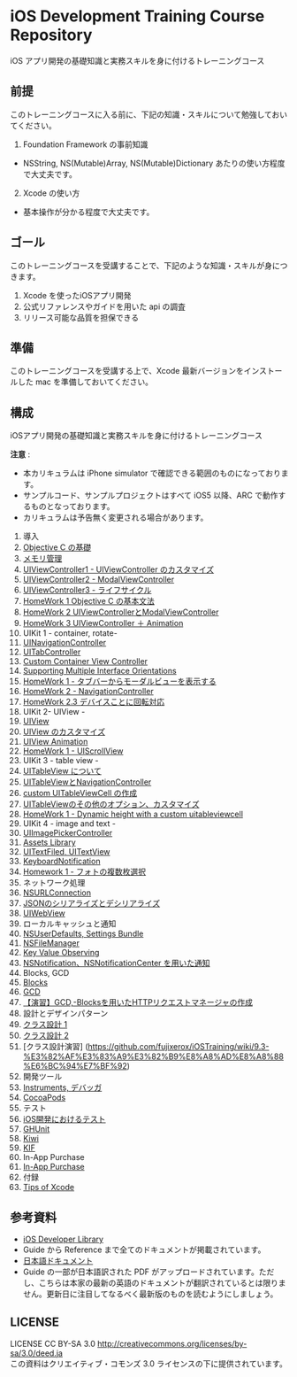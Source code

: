 iOS Development Training Course Repository
======

iOS アプリ開発の基礎知識と実務スキルを身に付けるトレーニングコース

前提
------

このトレーニングコースに入る前に、下記の知識・スキルについて勉強しておいてください。

1. Foundation Framework の事前知識
  * NSString, NS(Mutable)Array, NS(Mutable)Dictionary あたりの使い方程度で大丈夫です。
2. Xcode の使い方
  * 基本操作が分かる程度で大丈夫です。

ゴール
------

このトレーニングコースを受講することで、下記のような知識・スキルが身につきます。

1. Xcode を使ったiOSアプリ開発
2. 公式リファレンスやガイドを用いた api の調査
3. リリース可能な品質を担保できる

準備
------

このトレーニングコースを受講する上で、Xcode 最新バージョンをインストールした mac を準備しておいてください。

構成
------

iOSアプリ開発の基礎知識と実務スキルを身に付けるトレーニングコース

**注意** : 
- 本カリキュラムは iPhone simulator で確認できる範囲のものになっております。
- サンプルコード、サンプルプロジェクトはすべて iOS5 以降、ARC で動作するものとなっております。
- カリキュラムは予告無く変更される場合があります。

1. 導入
 1. [Objective C の基礎](https://github.com/fujixerox/iOSTraining/wiki/1.1-Objective-C-%E3%81%AE%E5%9F%BA%E7%A4%8E)
 2. [メモリ管理](https://github.com/fujixerox/iOSTraining/wiki/1.2-%E3%83%A1%E3%83%A2%E3%83%AA%E7%AE%A1%E7%90%86)
 3. [UIViewController1 - UIViewController のカスタマイズ ](https://github.com/fujixerox/iOSTraining/wiki/1.3-UIViewController1---UIViewController-%E3%81%AE%E3%82%AB%E3%82%B9%E3%82%BF%E3%83%9E%E3%82%A4%E3%82%BA#wiki-UIVC_lifecycle)
 4. [UIViewController2 - ModalViewController](https://github.com/fujixerox/iOSTraining/wiki/1.4-UIViewController2---ModalViewController)
 5. [UIViewController3 - ライフサイクル](https://github.com/fujixerox/iOSTraining/wiki/1.5-UIViewController3---%E3%83%A9%E3%82%A4%E3%83%95%E3%82%B5%E3%82%A4%E3%82%AF%E3%83%AB)
 6. [HomeWork 1 Objective C の基本文法](https://github.com/fujixerox/iOSTraining/wiki/HomeWork-1.1-Objective-C-%E3%81%AE%E5%9F%BA%E6%9C%AC%E6%96%87%E6%B3%95)
 7. [HomeWork 2 UIViewControllerとModalViewController](https://github.com/fujixerox/iOSTraining/wiki/HomeWork-1.2-UIViewController%E3%81%A8ModalViewController)
 8. [HomeWork 3 UIViewController ＋ Animation](https://github.com/fujixerox/iOSTraining/wiki/HomeWork-1.3-UIViewController-%EF%BC%8B-Animation)
2. UIKit 1 - container, rotate-
 1. [UINavigationController](https://github.com/fujixerox/iOSTraining/wiki/2.1-UINavigationController)
 2. [UITabController](https://github.com/fujixerox/iOSTraining/wiki/2.2-UITabController)
 3. [Custom Container View Controller](https://github.com/fujixerox/iOSTraining/wiki/2.3-Custom-Container-View-Controller)
 4. [Supporting Multiple Interface Orientations](https://github.com/fujixerox/iOSTraining/wiki/2.4-Supporting-Multiple-Interface-Orientations)
 5. [HomeWork 1 - タブバーからモーダルビューを表示する](https://github.com/fujixerox/iOSTraining/wiki/HomeWork-2.1-%E3%82%BF%E3%83%96%E3%83%90%E3%83%BC%E3%81%8B%E3%82%89%E3%83%A2%E3%83%BC%E3%83%80%E3%83%AB%E3%83%93%E3%83%A5%E3%83%BC%E3%82%92%E8%A1%A8%E7%A4%BA%E3%81%99%E3%82%8B)
 6. [HomeWork 2 - NavigationController](https://github.com/fujixerox/iOSTraining/wiki/HomeWork-2.2-NavigationController)
 7. [HomeWork 2.3 デバイスことに回転対応](https://github.com/fujixerox/iOSTraining/wiki/HomeWork-2.3-%E3%83%87%E3%83%90%E3%82%A4%E3%82%B9%E3%81%93%E3%81%A8%E3%81%AB%E5%9B%9E%E8%BB%A2%E5%AF%BE%E5%BF%9C)
3. UIKit 2- UIView -
 1. [UIView](https://github.com/fujixerox/iOSTraining/wiki/3.1-UIView)
 2. [UIView のカスタマイズ](https://github.com/fujixerox/iOSTraining/wiki/3.2-UIView-%E3%81%AE%E3%82%AB%E3%82%B9%E3%82%BF%E3%83%9E%E3%82%A4%E3%82%BA)
 3. [UIView Animation](https://github.com/fujixerox/iOSTraining/wiki/3.3-UIView-Animation)
 4. [HomeWork 1 - UIScrollView](https://github.com/fujixerox/iOSTraining/wiki/HomeWork-3.1-UIScrollView)
4. UIKit 3 - table view -
 1. [UITableView について](https://github.com/fujixerox/iOSTraining/wiki/4.1-UITableView%E3%81%AB%E3%81%A4%E3%81%84%E3%81%A6)
 2. [UITableViewとNavigationController](https://github.com/fujixerox/iOSTraining/wiki/4.2-uitableview%E3%81%A8navigationcontroller)
 3. [custom UITableViewCell の作成](https://github.com/fujixerox/iOSTraining/wiki/4.3-%E3%82%BB%E3%83%AB%E3%81%AE%E3%82%AB%E3%82%B9%E3%82%BF%E3%83%9E%E3%82%A4%E3%82%BA)
 4. [UITableViewのその他のオプション、カスタマイズ](https://github.com/fujixerox/iOSTraining/wiki/4.4-UITableView%E3%81%AE%E3%81%9D%E3%81%AE%E4%BB%96%E3%81%AE%E3%82%AA%E3%83%97%E3%82%B7%E3%83%A7%E3%83%B3%E3%80%81%E3%82%AB%E3%82%B9%E3%82%BF%E3%83%9E%E3%82%A4%E3%82%BA)
 5. [HomeWork 1 - Dynamic height with a custom uitableviewcell](https://github.com/fujixerox/iOSTraining/wiki/HomeWork-4.1-Dynamic-height-with-a-custom-uitableviewcell)
5. UIKit 4 - image and text -
 1. [UIImagePickerController](https://github.com/fujixerox/iOSTraining/wiki/5.1-UIImagePickerController)
 2. [Assets Library](https://github.com/fujixerox/iOSTraining/wiki/5.2-Assets-Library)
 3. [UITextFiled, UITextView](https://github.com/fujixerox/iOSTraining/wiki/5.3-UITextFiled,-UITextView)
 4. [KeyboardNotification](https://github.com/fujixerox/iOSTraining/wiki/5.4-KeyboardNotification)
 5. [Homework 1 - フォトの複数枚選択](https://github.com/fujixerox/iOSTraining/wiki/Homework-5.1-%E3%83%95%E3%82%A9%E3%83%88%E3%81%AE%E8%A4%87%E6%95%B0%E6%9E%9A%E9%81%B8%E6%8A%9E)
6. ネットワーク処理
 1. [NSURLConnection](https://github.com/fujixerox/iOSTraining/wiki/6.1-HTTP%E3%83%AA%E3%82%AF%E3%82%A8%E3%82%B9%E3%83%88%E3%81%AE%E5%9F%BA%E7%A4%8E)
 2. [JSONのシリアライズとデシリアライズ](https://github.com/fujixerox/iOSTraining/wiki/6.2-JSON%E3%81%AE%E3%82%B7%E3%83%AA%E3%82%A2%E3%83%A9%E3%82%A4%E3%82%BA%E3%81%A8%E3%83%87%E3%82%B7%E3%83%AA%E3%82%A2%E3%83%A9%E3%82%A4%E3%82%BA)
 3. [UIWebView](https://github.com/fujixerox/iOSTraining/wiki/6.3-UIWebView)
7. ローカルキャッシュと通知
 1. [NSUserDefaults, Settings Bundle](https://github.com/fujixerox/iOSTraining/wiki/7.1-NSUserDefaults,-Settings-Bundle)
 2. [NSFileManager](https://github.com/fujixerox/iOSTraining/wiki/7.2-NSFileManager)
 3. [Key Value Observing](https://github.com/fujixerox/iOSTraining/wiki/7.3-Key-Value-Observing)
 4. [NSNotification、NSNotificationCenter を用いた通知](https://github.com/fujixerox/iOSTraining/wiki/7.4-NSNotification%E3%80%81NSNotificationCenter-%E3%82%92%E7%94%A8%E3%81%84%E3%81%9F%E9%80%9A%E7%9F%A5)
8. Blocks, GCD
 1. [Blocks](https://github.com/fujixerox/iOSTraining/wiki/8.1-Blocks)
 2. [GCD](https://github.com/fujixerox/iOSTraining/wiki/8.2-Grand-Central-Dispatch)
 3. [【演習】GCD,-Blocksを用いたHTTPリクエストマネージャの作成](https://github.com/fujixerox/iOSTraining/wiki/8.3-%E3%80%90%E6%BC%94%E7%BF%92%E3%80%91GCD,-Blocks%E3%82%92%E7%94%A8%E3%81%84%E3%81%9FHTTP%E3%83%AA%E3%82%AF%E3%82%A8%E3%82%B9%E3%83%88%E3%83%9E%E3%83%8D%E3%83%BC%E3%82%B8%E3%83%A3%E3%81%AE%E4%BD%9C%E6%88%90)
9. 設計とデザインパターン
 1. [クラス設計 1](https://github.com/fujixerox/iOSTraining/wiki/9.1-%E3%82%AF%E3%83%A9%E3%82%B9%E8%A8%AD%E8%A8%88-1)
 2. [クラス設計 2](https://github.com/fujixerox/iOSTraining/wiki/9.2-%E3%82%AF%E3%83%A9%E3%82%B9%E8%A8%AD%E8%A8%88-2)
 3. [クラス設計演習] (https://github.com/fujixerox/iOSTraining/wiki/9.3-%E3%82%AF%E3%83%A9%E3%82%B9%E8%A8%AD%E8%A8%88%E6%BC%94%E7%BF%92)
10. 開発ツール
 1. [Instruments, デバッガ](https://github.com/fujixerox/iOSTraining/wiki/10.1-%E9%96%8B%E7%99%BA%E3%83%84%E3%83%BC%E3%83%AB)
 2. [CocoaPods](https://github.com/fujixerox/iOSTraining/wiki/10.2-CocoaPods)
11. テスト
 1. [iOS開発におけるテスト](https://github.com/fujixerox/iOSTraining/wiki/11.1-iOS%E9%96%8B%E7%99%BA%E3%81%AB%E3%81%8A%E3%81%91%E3%82%8B%E3%83%86%E3%82%B9%E3%83%88%E3%81%A8CI)
 2. [GHUnit](https://github.com/fujixerox/iOSTraining/wiki/11.2-GHUnit%E3%82%92%E7%94%A8%E3%81%84%E3%81%9F%E5%8D%98%E4%BD%93%E3%83%86%E3%82%B9%E3%83%88)
 3. [Kiwi](https://github.com/fujixerox/iOSTraining/wiki/11.3-Kiwi%E3%82%92%E7%94%A8%E3%81%84%E3%81%9F%E6%8C%AF%E3%82%8B%E8%88%9E%E3%81%84%E3%83%86%E3%82%B9%E3%83%88)
 4. [KIF](https://github.com/fujixerox/iOSTraining/wiki/11.4-KIF%E3%82%92%E7%94%A8%E3%81%84%E3%81%9F%E7%B5%90%E5%90%88%E3%83%86%E3%82%B9%E3%83%88)
12. In-App Purchase
 1. [In-App Purchase](https://github.com/fujixerox/iOSTraining/wiki/12.1-In-App-Purchase)
13. 付録
 1. [Tips of Xcode](https://github.com/fujixerox/iOSTraining/wiki/Tips-of-Xcode)


参考資料
-----------------
- [iOS Developer Library](https://developer.apple.com/library/ios/navigation/)
 - Guide から Reference まで全てのドキュメントが掲載されています。
- [日本語ドキュメント](https://developer.apple.com/jp/devcenter/ios/library/japanese.html)
 - Guide の一部が日本語訳された PDF がアップロードされています。ただし、こちらは本家の最新の英語のドキュメントが翻訳されているとは限りません。更新日に注目してなるべく最新版のものを読むようにしましょう。

LICENSE
-----------------
LICENSE CC BY-SA 3.0 http://creativecommons.org/licenses/by-sa/3.0/deed.ja  
この資料はクリエイティブ・コモンズ 3.0 ライセンスの下に提供されています。  
